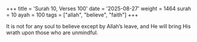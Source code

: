 +++
title = 'Surah 10, Verses 100'
date = '2025-08-27'
weight = 1464
surah = 10
ayah = 100
tags = ["allah", "believe", "faith"]
+++

It is not for any soul to believe except by Allah’s leave, and He will bring His wrath upon those who are unmindful.